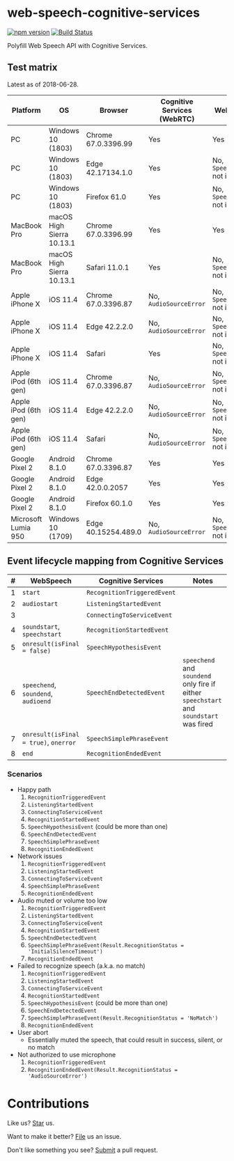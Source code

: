# web-speech-cognitive-services

[![npm version](https://badge.fury.io/js/we-bspeech-cognitive-services.svg)](https://badge.fury.io/js/we-bspeech-cognitive-services) [![Build Status](https://travis-ci.org/compulim/we-bspeech-cognitive-services.svg?branch=master)](https://travis-ci.org/compulim/web-speech-cognitive-services)

Polyfill Web Speech API with Cognitive Services.

## Test matrix

Latest as of 2018-06-28.

| Platform             | OS                        | Browser             | Cognitive Services (WebRTC) | Web Speech API                          |
| -                    | -                         | -                   | -                           | -                                       |
| PC                   | Windows 10 (1803)         | Chrome 67.0.3396.99 | Yes                         | Yes                                     |
| PC                   | Windows 10 (1803)         | Edge 42.17134.1.0   | Yes                         | No, `SpeechRecognition` not implemented |
| PC                   | Windows 10 (1803)         | Firefox 61.0        | Yes                         | No, `SpeechRecognition` not implemented |
| MacBook Pro          | macOS High Sierra 10.13.1 | Chrome 67.0.3396.99 | Yes                         | Yes                                     |
| MacBook Pro          | macOS High Sierra 10.13.1 | Safari 11.0.1       | Yes                         | No, `SpeechRecognition` not implemented |
| Apple iPhone X       | iOS 11.4                  | Chrome 67.0.3396.87 | No, `AudioSourceError`      | No, `SpeechRecognition` not implemented |
| Apple iPhone X       | iOS 11.4                  | Edge 42.2.2.0       | No, `AudioSourceError`      | No, `SpeechRecognition` not implemented |
| Apple iPhone X       | iOS 11.4                  | Safari              | Yes                         | No, `SpeechRecognition` not implemented |
| Apple iPod (6th gen) | iOS 11.4                  | Chrome 67.0.3396.87 | No, `AudioSourceError`      | No, `SpeechRecognition` not implemented |
| Apple iPod (6th gen) | iOS 11.4                  | Edge 42.2.2.0       | No, `AudioSourceError`      | No, `SpeechRecognition` not implemented |
| Apple iPod (6th gen) | iOS 11.4                  | Safari              | No, `AudioSourceError`      | No, `SpeechRecognition` not implemented |
| Google Pixel 2       | Android 8.1.0             | Chrome 67.0.3396.87 | Yes                         | Yes                                     |
| Google Pixel 2       | Android 8.1.0             | Edge 42.0.0.2057    | Yes                         | Yes                                     |
| Google Pixel 2       | Android 8.1.0             | Firefox 60.1.0      | Yes                         | Yes                                     |
| Microsoft Lumia 950  | Windows 10 (1709)         | Edge 40.15254.489.0 | No, `AudioSourceError`      | No, `SpeechRecognition` not implemented |

## Event lifecycle mapping from Cognitive Services

| # | WebSpeech | Cognitive Services | Notes |
| - | - | - | - |
| 1 | `start` | `RecognitionTriggeredEvent` | |
| 2 | `audiostart` | `ListeningStartedEvent` | |
| 3 | | `ConnectingToServiceEvent` | |
| 4 | `soundstart`, `speechstart` | `RecognitionStartedEvent` | |
| 5 | `onresult(isFinal = false)` | `SpeechHypothesisEvent` | |
| 6 | `speechend`, `soundend`, `audioend` | `SpeechEndDetectedEvent` | `speechend` and `soundend` only fire if either `speechstart` and `soundstart` was fired |
| 7 | `onresult(isFinal = true)`, `onerror` | `SpeechSimplePhraseEvent` | |
| 8 | `end` | `RecognitionEndedEvent` | |

### Scenarios

* Happy path
   1. `RecognitionTriggeredEvent`
   2. `ListeningStartedEvent`
   3. `ConnectingToServiceEvent`
   4. `RecognitionStartedEvent`
   5. `SpeechHypothesisEvent` (could be more than one)
   6. `SpeechEndDetectedEvent`
   7. `SpeechSimplePhraseEvent`
   8. `RecognitionEndedEvent`
* Network issues
   1. `RecognitionTriggeredEvent`
   2. `ListeningStartedEvent`
   3. `ConnectingToServiceEvent`
   4. `SpeechSimplePhraseEvent`
   5. `RecognitionEndedEvent`
* Audio muted or volume too low
   1. `RecognitionTriggeredEvent`
   2. `ListeningStartedEvent`
   3. `ConnectingToServiceEvent`
   4. `RecognitionStartedEvent`
   5. `SpeechEndDetectedEvent`
   6. `SpeechSimplePhraseEvent(Result.RecognitionStatus = 'InitialSilenceTimeout')`
   7. `RecognitionEndedEvent`
* Failed to recognize speech (a.k.a. no match)
   1. `RecognitionTriggeredEvent`
   2. `ListeningStartedEvent`
   3. `ConnectingToServiceEvent`
   4. `RecognitionStartedEvent`
   5. `SpeechHypothesisEvent` (could be more than one)
   6. `SpeechEndDetectedEvent`
   7. `SpeechSimplePhraseEvent(Result.RecognitionStatus = 'NoMatch')`
   8. `RecognitionEndedEvent`
* User abort
   * Essentially muted the speech, that could result in success, silent, or no match
* Not authorized to use microphone
   1. `RecognitionTriggeredEvent`
   2. `RecognitionEndedEvent(Result.RecognitionStatus = 'AudioSourceError')`

# Contributions

Like us? [Star](https://github.com/compulim/we-bspeech-cognitive-services/stargazers) us.

Want to make it better? [File](https://github.com/compulim/we-bspeech-cognitive-services/issues) us an issue.

Don't like something you see? [Submit](https://github.com/compulim/web-speech-cognitive-services/pulls) a pull request.
